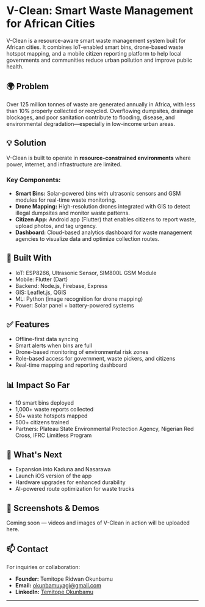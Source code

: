 # V-Clean: Smart Waste Management for African Cities

V-Clean is a resource-aware smart waste management system built for African cities. It combines IoT-enabled smart bins, drone-based waste hotspot mapping, and a mobile citizen reporting platform to help local governments and communities reduce urban pollution and improve public health.

## 🌍 Problem

Over 125 million tonnes of waste are generated annually in Africa, with less than 10% properly collected or recycled. Overflowing dumpsites, drainage blockages, and poor sanitation contribute to flooding, disease, and environmental degradation—especially in low-income urban areas.

## 💡 Solution

V-Clean is built to operate in **resource-constrained environments** where power, internet, and infrastructure are limited.

### Key Components:
- **Smart Bins:** Solar-powered bins with ultrasonic sensors and GSM modules for real-time waste monitoring.
- **Drone Mapping:** High-resolution drones integrated with GIS to detect illegal dumpsites and monitor waste patterns.
- **Citizen App:** Android app (Flutter) that enables citizens to report waste, upload photos, and tag urgency.
- **Dashboard:** Cloud-based analytics dashboard for waste management agencies to visualize data and optimize collection routes.

## 🔧 Built With

- IoT: ESP8266, Ultrasonic Sensor, SIM800L GSM Module
- Mobile: Flutter (Dart)
- Backend: Node.js, Firebase, Express
- GIS: Leaflet.js, QGIS
- ML: Python (image recognition for drone mapping)
- Power: Solar panel + battery-powered systems

## ✅ Features

- Offline-first data syncing
- Smart alerts when bins are full
- Drone-based monitoring of environmental risk zones
- Role-based access for government, waste pickers, and citizens
- Real-time mapping and reporting dashboard

## 📊 Impact So Far

- 10 smart bins deployed  
- 1,000+ waste reports collected  
- 50+ waste hotspots mapped  
- 500+ citizens trained  
- Partners: Plateau State Environmental Protection Agency, Nigerian Red Cross, IFRC Limitless Program

## 🚀 What's Next

- Expansion into Kaduna and Nasarawa
- Launch iOS version of the app
- Hardware upgrades for enhanced durability
- AI-powered route optimization for waste trucks

## 📱 Screenshots & Demos

Coming soon — videos and images of V-Clean in action will be uploaded here.

## 📫 Contact

For inquiries or collaboration:
- **Founder:** Temitope Ridwan Okunbamu
- **Email:** okunbamuyagi@gmail.com
- **LinkedIn:** [Temitope Okunbamu](https://www.linkedin.com/in/temitopeokunbamu)

---

